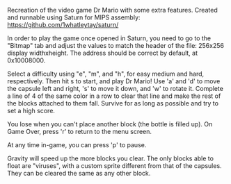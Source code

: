 Recreation of the video game Dr Mario with some extra features. Created and runnable using Saturn for MIPS assembly: https://github.com/1whatleytay/saturn/

In order to play the game once opened in Saturn, you need to go to the "Bitmap" tab and adjust the values to match the header of the file: 256x256 display widthxheight.
The address should be correct by default, at 0x10008000.

Select a difficulty using "e", "m", and "h", for easy medium and hard, respectively. Then hit s to start, and play Dr Mario!
Use 'a' and 'd' to move the capsule left and right, 's' to move it down, and 'w' to rotate it.
Complete a line of 4 of the same color in a row to clear that line and make the rest of the blocks attached to them fall. Survive for as long as possible and try to set a high score.

You lose when you can't place another block (the bottle is filled up).
On Game Over, press 'r' to return to the menu screen.

At any time in-game, you can press 'p' to pause.

Gravity will speed up the more blocks you clear. The only blocks able to float are "viruses", with a custom sprite different from that of the capsules. They can be cleared the same as any other block.
